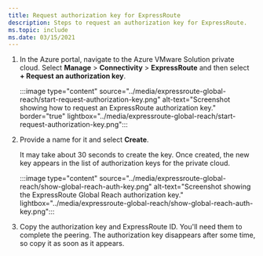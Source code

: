 ```yaml
---
title: Request authorization key for ExpressRoute
description: Steps to request an authorization key for ExpressRoute.
ms.topic: include
ms.date: 03/15/2021
---
```


<!-- used in tutorial-expressroute-global-reach-private-cloud.md and create-ipsec-tunnel.md -->

1. In the Azure portal, navigate to the Azure VMware Solution private cloud. Select **Manage** > **Connectivity** > **ExpressRoute** and then select **+ Request an authorization key**.

   :::image type="content" source="../media/expressroute-global-reach/start-request-authorization-key.png" alt-text="Screenshot showing how to request an ExpressRoute authorization key." border="true" lightbox="../media/expressroute-global-reach/start-request-authorization-key.png":::

1. Provide a name for it and select **Create**.

   It may take about 30 seconds to create the key. Once created, the new key appears in the list of authorization keys for the private cloud.

   :::image type="content" source="../media/expressroute-global-reach/show-global-reach-auth-key.png" alt-text="Screenshot showing the ExpressRoute Global Reach authorization key." lightbox="../media/expressroute-global-reach/show-global-reach-auth-key.png":::
  
1. Copy the authorization key and ExpressRoute ID. You'll need them to complete the peering. The authorization key disappears after some time, so copy it as soon as it appears.

